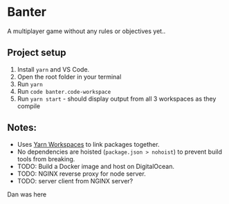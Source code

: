 # Banter

A multiplayer game without any rules or objectives yet..

## Project setup

1. Install `yarn` and VS Code.
2. Open the root folder in your terminal
3. Run `yarn`
4. Run `code banter.code-workspace`
5. Run `yarn start` - should display output from all 3 workspaces as they compile

## Notes:

- Uses [Yarn Workspaces](https://classic.yarnpkg.com/en/docs/workspaces/) to link packages together.
- No dependencies are hoisted (`package.json > nohoist`) to prevent build tools from breaking.
- TODO: Build a Docker image and host on DigitalOcean.
- TODO: NGINX reverse proxy for node server.
- TODO: server client from NGINX server?

Dan was here
